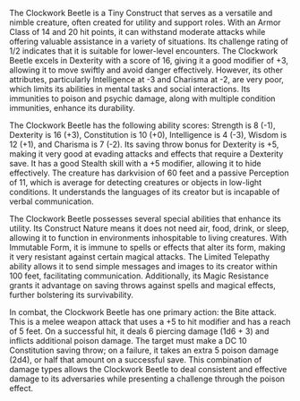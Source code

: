 The Clockwork Beetle is a Tiny Construct that serves as a versatile and nimble creature, often created for utility and support roles. With an Armor Class of 14 and 20 hit points, it can withstand moderate attacks while offering valuable assistance in a variety of situations. Its challenge rating of 1/2 indicates that it is suitable for lower-level encounters. The Clockwork Beetle excels in Dexterity with a score of 16, giving it a good modifier of +3, allowing it to move swiftly and avoid danger effectively. However, its other attributes, particularly Intelligence at -3 and Charisma at -2, are very poor, which limits its abilities in mental tasks and social interactions. Its immunities to poison and psychic damage, along with multiple condition immunities, enhance its durability.

The Clockwork Beetle has the following ability scores: Strength is 8 (-1), Dexterity is 16 (+3), Constitution is 10 (+0), Intelligence is 4 (-3), Wisdom is 12 (+1), and Charisma is 7 (-2). Its saving throw bonus for Dexterity is +5, making it very good at evading attacks and effects that require a Dexterity save. It has a good Stealth skill with a +5 modifier, allowing it to hide effectively. The creature has darkvision of 60 feet and a passive Perception of 11, which is average for detecting creatures or objects in low-light conditions. It understands the languages of its creator but is incapable of verbal communication.

The Clockwork Beetle possesses several special abilities that enhance its utility. Its Construct Nature means it does not need air, food, drink, or sleep, allowing it to function in environments inhospitable to living creatures. With Immutable Form, it is immune to spells or effects that alter its form, making it very resistant against certain magical attacks. The Limited Telepathy ability allows it to send simple messages and images to its creator within 100 feet, facilitating communication. Additionally, its Magic Resistance grants it advantage on saving throws against spells and magical effects, further bolstering its survivability.

In combat, the Clockwork Beetle has one primary action: the Bite attack. This is a melee weapon attack that uses a +5 to hit modifier and has a reach of 5 feet. On a successful hit, it deals 6 piercing damage (1d6 + 3) and inflicts additional poison damage. The target must make a DC 10 Constitution saving throw; on a failure, it takes an extra 5 poison damage (2d4), or half that amount on a successful save. This combination of damage types allows the Clockwork Beetle to deal consistent and effective damage to its adversaries while presenting a challenge through the poison effect.